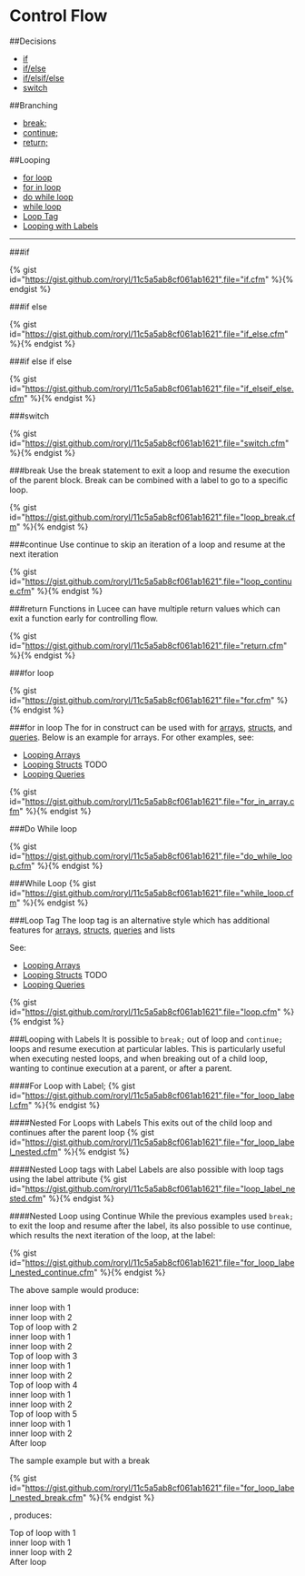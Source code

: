 # Control Flow

##Decisions

* [if](#if)
* [if/else](#if-else)
* [if/elsif/else](#if-else-if-else)
* [switch](#switch)

##Branching

* [break;](#break)
* [continue;](#continue)
* [return;](#return)

##Looping
* [for loop](#for-loop)
* [for in loop](#for-in-loop)
* [do while loop](#do-while-loop)
* [while loop](#while-loop)
* [Loop Tag](#loop-tag)
* [Looping with Labels](#looping-labels)

---

###if

{% gist id="https://gist.github.com/roryl/11c5a5ab8cf061ab1621",file="if.cfm" %}{% endgist %}

###if else

{% gist id="https://gist.github.com/roryl/11c5a5ab8cf061ab1621",file="if_else.cfm" %}{% endgist %}

###if else if else

{% gist id="https://gist.github.com/roryl/11c5a5ab8cf061ab1621",file="if_elseif_else.cfm" %}{% endgist %}

###switch

{% gist id="https://gist.github.com/roryl/11c5a5ab8cf061ab1621",file="switch.cfm" %}{% endgist %}

###break
Use the break statement to exit a loop and resume the execution of the parent block. Break can be combined with a label to go to a specific loop.

{% gist id="https://gist.github.com/roryl/11c5a5ab8cf061ab1621",file="loop_break.cfm" %}{% endgist %}

###continue
Use continue to skip an iteration of a loop and resume at the next iteration

{% gist id="https://gist.github.com/roryl/11c5a5ab8cf061ab1621",file="loop_continue.cfm" %}{% endgist %}

###return
Functions in Lucee can have multiple return values which can exit a function early for controlling flow.

{% gist id="https://gist.github.com/roryl/11c5a5ab8cf061ab1621",file="return.cfm" %}{% endgist %}

###for loop

{% gist id="https://gist.github.com/roryl/11c5a5ab8cf061ab1621",file="for.cfm" %}{% endgist %}

###for in loop
The for in construct can be used with for [arrays](https://rorylaitila.gitbooks.io/lucee/content/arrays.html), [structs](https://rorylaitila.gitbooks.io/lucee/content/structs.html), and [queries](https://rorylaitila.gitbooks.io/lucee/content/queries.html). Below is an example for arrays. For other examples, see:

* [Looping Arrays](https://rorylaitila.gitbooks.io/lucee/content/arrays.html#looping-arrays)
* [Looping Structs](https://rorylaitila.gitbooks.io/lucee/content/structs.html#looping-structs) TODO
* [Looping Queries](https://rorylaitila.gitbooks.io/lucee/content/queries.html#loop)

{% gist id="https://gist.github.com/roryl/11c5a5ab8cf061ab1621",file="for_in_array.cfm" %}{% endgist %}

###Do While loop

{% gist id="https://gist.github.com/roryl/11c5a5ab8cf061ab1621",file="do_while_loop.cfm" %}{% endgist %}

###While Loop
{% gist id="https://gist.github.com/roryl/11c5a5ab8cf061ab1621",file="while_loop.cfm" %}{% endgist %}

###Loop Tag
The loop tag is an alternative style which has additional features for [arrays](https://rorylaitila.gitbooks.io/lucee/content/arrays.html), [structs](https://rorylaitila.gitbooks.io/lucee/content/structs.html), [queries](https://rorylaitila.gitbooks.io/lucee/content/queries.html) and lists

See:
* [Looping Arrays](https://rorylaitila.gitbooks.io/lucee/content/arrays.html#looping-arrays)
* [Looping Structs](https://rorylaitila.gitbooks.io/lucee/content/structs.html#looping-structs) TODO
* [Looping Queries](https://rorylaitila.gitbooks.io/lucee/content/queries.html#loop)

{% gist id="https://gist.github.com/roryl/11c5a5ab8cf061ab1621",file="loop.cfm" %}{% endgist %}

###Looping with Labels
It is possible to `break;` out of loop and `continue;` loops and resume execution at particular lables. This is particularly useful when executing nested loops, and when breaking out of a child loop, wanting to continue execution at a parent, or after a parent.

####For Loop with Label;
{% gist id="https://gist.github.com/roryl/11c5a5ab8cf061ab1621",file="for_loop_label.cfm" %}{% endgist %}

####Nested For Loops with Labels
This exits out of the child loop and continues after the parent loop
{% gist id="https://gist.github.com/roryl/11c5a5ab8cf061ab1621",file="for_loop_label_nested.cfm" %}{% endgist %}

####Nested Loop tags with Label
Labels are also possible with loop tags using the label attribute
{% gist id="https://gist.github.com/roryl/11c5a5ab8cf061ab1621",file="loop_label_nested.cfm" %}{% endgist %}

####Nested Loop using Continue
While the previous examples used `break;` to exit the loop and resume after the label, its also possible to use continue, which results the next iteration of the loop, at the label:

{% gist id="https://gist.github.com/roryl/11c5a5ab8cf061ab1621",file="for_loop_label_nested_continue.cfm" %}{% endgist %}

The above sample would produce: 

inner loop with 1 <br>
inner loop with 2 <br>
Top of loop with 2 <br>
inner loop with 1<br>
inner loop with 2<br>
Top of loop with 3<br>
inner loop with 1<br>
inner loop with 2<br>
Top of loop with 4<br>
inner loop with 1<br>
inner loop with 2<br>
Top of loop with 5<br>
inner loop with 1<br>
inner loop with 2<br>
After loop<br>

The sample example but with a break

{% gist id="https://gist.github.com/roryl/11c5a5ab8cf061ab1621",file="for_loop_label_nested_break.cfm" %}{% endgist %}

, produces:

Top of loop with 1<br>
inner loop with 1<br>
inner loop with 2<br>
After loop<br>
